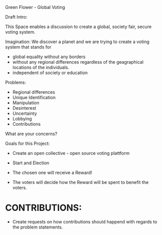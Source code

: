 Green Flower - Global Voting

Draft Intro:

This Space enables a discussion to create a global, society fair, secure voting system.

Imagination:
We discover a planet and we are trying to create a voting system that stands for 
- global equality without any borders 
- without any regional differences regardless of the geagraphical locations of the individuals.
- independent of society or education


Problems:
- Regional differences
- Unique Identification
- Manipulation
- Desinterest
- Uncertainty
- Lobbying
- Contributions

What are your concerns?

Goals for this Project:
- Create an open collective - open source voting plattform
- Start and Election

- The chosen one will receive a Reward!
- The voters will decide how the Reward will be spent to benefit the voters.

# CONTRIBUTIONS:
- Create requests on how contributions should happend with regards to the problem statements.
